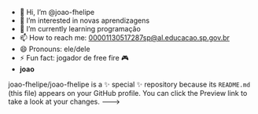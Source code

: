 - 👋 Hi, I’m @joao-fhelipe
- 👀 I’m interested in novas aprendizagens 
- 🌱 I’m currently learning programação 
- 📫 How to reach me:
00001130517287sp@al.educacao.sp.gov.br
- 😄 Pronouns: ele/dele
- ⚡ Fun fact: jogador de free fire 🎮
- **joao**

joao-fhelipe/joao-fhelipe is a ✨ special ✨ repository because its `README.md` (this file) appears on your GitHub profile.
You can click the Preview link to take a look at your changes.
--->
